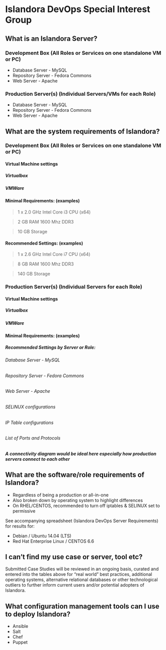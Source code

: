 # Islandora DevOps Special Interest Group

## What is an Islandora Server?

### Development Box (All Roles or Services on one standalone VM or PC) 
* Database Server - MySQL
* Repository Server - Fedora Commons
* Web Server - Apache	

### Production Server(s) (Individual Servers/VMs for each Role)
* Database Server - MySQL
* Repository Server - Fedora Commons
* Web Server - Apache

## What are the system requirements of Islandora?
	
### Development Box (All Roles or Services on one standalone VM or PC) 
#### Virtual Machine settings
##### Virtualbox
##### VMWare	

#### Minimal Requirements: (examples)
> 1 x 2.0 GHz Intel Core i3 CPU (x64)

> 2 GB RAM 1600 Mhz DDR3

> 10 GB Storage	
		
#### Recommended Settings: (examples)
> 1 x 2.6 GHz Intel Core i7 CPU (x64)

> 8 GB RAM 1600 Mhz DDR3

> 140 GB Storage

### Production Server(s) (Individual Servers for each Role)
#### Virtual Machine settings
##### Virtualbox
##### VMWare	

#### Minimal Requirements: (examples)
		
##### Recommended Settings by Server or Role:
###### Database Server - MySQL
###### Repository Server - Fedora Commons
###### Web Server - Apache
			
###### SELINUX configurations
###### IP Table configurations
###### List of Ports and Protocols

***A connectivity diagram would be ideal here especially how production servers connect to each other***

## What are the software/role requirements of Islandora? 
- Regardless of being a production or all-in-one
- Also broken down by operating system to highlight differences
- On RHEL/CENTOS, recommended to turn off iptables & SELINUX set to permissive 

See accompanying spreadsheet (Islandora DevOps Server Requirements) for results for:
- Debian / Ubuntu 14.04 (LTS)
- Red Hat Enterprise Linux / CENTOS 6.6

## I can’t find my use case or server, tool etc?
Submitted Case Studies will be reviewed in an ongoing basis, curated and entered into the tables above for “real world” best practices, additional operating systems, alternative relational databases or other technological outliers to further inform current users and/or potential adopters of Islandora.

## What configuration management tools can I use to deploy Islandora?
- Ansible
- Salt
- Chef
- Puppet